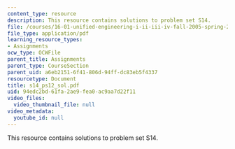 ```yaml
---
content_type: resource
description: This resource contains solutions to problem set S14.
file: /courses/16-01-unified-engineering-i-ii-iii-iv-fall-2005-spring-2006/94edc2bd61fa2ae9fea0ac9aa7d22f11_s14_ps12_sol.pdf
file_type: application/pdf
learning_resource_types:
- Assignments
ocw_type: OCWFile
parent_title: Assignments
parent_type: CourseSection
parent_uid: a6eb2151-6f41-806d-94ff-dc83eb5f4337
resourcetype: Document
title: s14_ps12_sol.pdf
uid: 94edc2bd-61fa-2ae9-fea0-ac9aa7d22f11
video_files:
  video_thumbnail_file: null
video_metadata:
  youtube_id: null
---
```

This resource contains solutions to problem set S14.